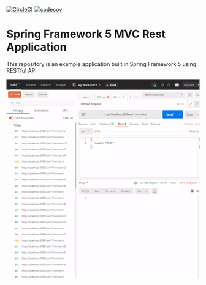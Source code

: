 [![CircleCI](https://circleci.com/gh/Silinde87/spring5-mvc-rest.svg?style=svg)](https://app.circleci.com/pipelines/github/Silinde87/spring5-mvc-rest)
[![codecov](https://codecov.io/gh/Silinde87/spring5-mvc-rest/branch/main/graph/badge.svg?token=FD430Q9FI3)](https://codecov.io/gh/Silinde87/spring5-mvc-rest)
# Spring Framework 5 MVC Rest Application

This repository is an example application built in Spring Framework 5 using RESTful API

<p align="center">
<img src="https://github.com/Silinde87/spring5-mvc-rest/blob/main/src/main/resources/RESTful%20API.gif?raw=true">
<p>
